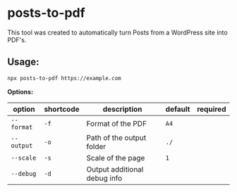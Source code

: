 # posts-to-pdf

This tool was created to automatically turn Posts from a WordPress site into PDF's.

## Usage:

```zsh
npx posts-to-pdf https://example.com
```

**Options:**

|option      | shortcode | description                  | default | required |
|------------|-----------|------------------------------|---------|----------|
| `--format` | `-f`      | Format of the PDF            | `A4`    |          |
| `--output` | `-o`      | Path of the output folder    | `./`    |          |
| `--scale`  | `-s`      | Scale of the page            | `1`     |          |
| `--debug`  | `-d`      | Output additional debug info |         |          |
